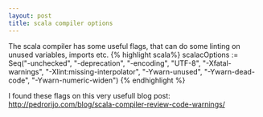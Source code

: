 ```yaml
---
layout: post
title: scala compiler options
---
```


The scala compiler has some useful flags, that can do some linting on unused variables, imports etc.
{% highlight scala%}
scalacOptions := Seq("-unchecked", "-deprecation", "-encoding", "UTF-8", "-Xfatal-warnings", "-Xlint:missing-interpolator", "-Ywarn-unused", "-Ywarn-dead-code", "-Ywarn-numeric-widen")
{% endhighlight %}

I found these flags on this very usefull blog post:
http://pedrorijo.com/blog/scala-compiler-review-code-warnings/
